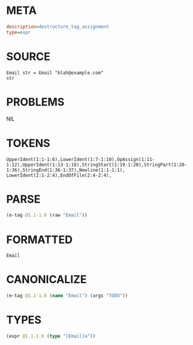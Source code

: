 # META
~~~ini
description=destructure_tag_assignment
type=expr
~~~
# SOURCE
~~~roc
Email str = Email "blah@example.com"
str
~~~
# PROBLEMS
NIL
# TOKENS
~~~zig
UpperIdent(1:1-1:6),LowerIdent(1:7-1:10),OpAssign(1:11-1:12),UpperIdent(1:13-1:18),StringStart(1:19-1:20),StringPart(1:20-1:36),StringEnd(1:36-1:37),Newline(1:1-1:1),
LowerIdent(2:1-2:4),EndOfFile(2:4-2:4),
~~~
# PARSE
~~~clojure
(e-tag @1.1-1.6 (raw "Email"))
~~~
# FORMATTED
~~~roc
Email
~~~
# CANONICALIZE
~~~clojure
(e-tag @1.1-1.6 (name "Email") (args "TODO"))
~~~
# TYPES
~~~clojure
(expr @1.1-1.6 (type "[Email]a"))
~~~
